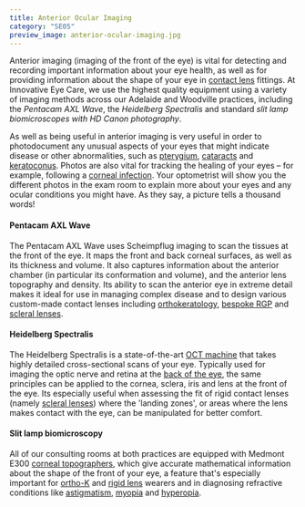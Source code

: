 ```yaml
---
title: Anterior Ocular Imaging
category: "SE05"
preview_image: anterior-ocular-imaging.jpg
---
```

<div class="employee-heading">
<p>Anterior imaging (imaging of the front of the eye) is vital for detecting and recording important information about your eye health, as well as for providing information about the shape of your eye in <a href="/what-we-do/contact-lenses">contact lens</a> fittings. At Innovative Eye Care, we use the highest quality equipment using a variety of imaging methods across our Adelaide and Woodville practices, including the <i>Pentacam AXL Wave</i>, the <i>Heidelberg Spectralis</i> and standard <i>slit lamp biomicroscopes with HD Canon photography</i>.</p>
</div>

As well as being useful in anterior imaging is very useful in order to photodocument any unusual aspects of your eyes that might indicate disease or other abnormalities, such as [pterygium](https://www.innovativeeyecare.com.au/what-we-do/pterygium-pinguecula), [cataracts](/what-we-do/cataract) and [keratoconus](/what-we-do/keratoconus). Photos are also vital for tracking the healing of your eyes – for example, following a [corneal infection](/what-we-do/keratitis). Your optometrist will show you the different photos in the exam room to explain more about your eyes and any ocular conditions you might have. As they say, a picture tells a thousand words!

#### Pentacam AXL Wave

The Pentacam AXL Wave uses Scheimpflug imaging to scan the tissues at the front of the eye. It maps the front and back corneal surfaces, as well as its thickness and volume. It also captures information about the anterior chamber (in particular its conformation and volume), and the anterior lens topography and density. Its ability to scan the anterior eye in extreme detail makes it ideal for use in managing complex disease and to design various custom-made contact lenses including [orthokeratology](https://www.innovativeeyecare.com.au/what-we-do/orthokeratology-corneal-reshaping), [bespoke RGP](https://www.innovativeeyecare.com.au/what-we-do/gas-permeable-contact-lenses) and [scleral lenses](https://www.innovativeeyecare.com.au/what-we-do/scleral-contact-lenses). 

#### Heidelberg Spectralis

The Heidelberg Spectralis is a state-of-the-art [OCT machine](https://innovativeeyecare.com.au/what-we-do/oct) that takes highly detailed cross-sectional scans of your eye. Typically used for imaging the optic nerve and retina at the [back of the eye](https://www.innovativeeyecare.com.au/what-we-do/retinal-photography), the same principles can be applied to the cornea, sclera, iris and lens at the front of the eye. Its especially useful when assessing the fit of rigid contact lenses (namely [scleral lenses](https://www.innovativeeyecare.com.au/what-we-do/scleral-contact-lenses)) where the 'landing zones', or areas where the lens makes contact with the eye, can be manipulated for better comfort.

#### Slit lamp biomicroscopy

All of our consulting rooms at both practices are equipped with Medmont E300 [corneal topographers](https://www.innovativeeyecare.com.au/what-we-do/corneal-topography), which give accurate mathematical information about the shape of the front of your eye, a feature that's especially important for [ortho-K](https://innovativeeyecare.com.au/what-we-do/orthokeratology-corneal-reshaping) and [rigid lens](https://innovativeeyecare.com.au/what-we-do/gas-permeable-contact-lenses) wearers and in diagnosing refractive conditions like [astigmatism](https://www.innovativeeyecare.com.au/what-we-do/hyperopia), [myopia](https://www.innovativeeyecare.com.au/what-we-do/myopia) and [hyperopia](https://www.innovativeeyecare.com.au/what-we-do/hyperopia).